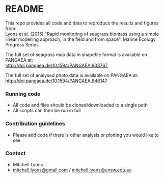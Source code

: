 # README #

This repo provides all code and data to reproduce the results and figures from:  
Lyons et al. (2015) "Rapid monitoring of seagrass biomass using a simple linear modelling approach, in the field and from space". Marine Ecology Progress Series.

The full set of seagrass map data in shapefile format is available on PANGAEA at:  
http://doi.pangaea.de/10.1594/PANGAEA.833767

The full set of analysed photo data is available on PANGAEA at:  
http://doi.pangaea.de/10.1594/PANGAEA.846147

### Running code ###

* All code and files should be cloned/downloaded to a single path
* All scripts can then be run in full

### Contribution guidelines ###

* Please add code if there is other analysis or plotting you would like to see

### Contact ###

* Mitchell Lyons
* mitchell.lyons@gmail.com / mitchell.lyons@unsw.edu.au